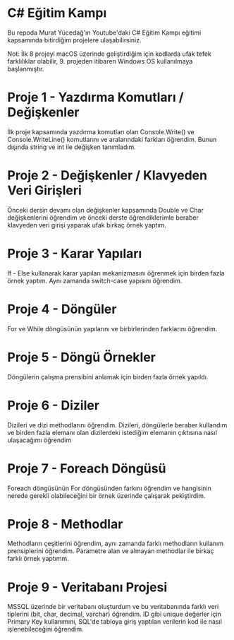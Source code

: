 # C# Eğitim Kampı

Bu repoda Murat Yücedağ'ın Youtube'daki C# Eğitim Kampı eğitimi kapsamında bitirdiğim projelere ulaşabilirsiniz. 

Not: İlk 8 projeyi macOS üzerinde geliştirdiğim için kodlarda ufak tefek farklılıklar olabilir, 9. projeden itibaren Windows OS kullanılmaya başlanmıştır.

# Proje 1 - Yazdırma Komutları / Değişkenler

İlk proje kapsamında yazdırma komutları olan Console.Write() ve Console.WriteLine() komutlarını ve aralarındaki farkları öğrendim. Bunun dışında string ve int ile değişken tanımladım.

# Proje 2 - Değişkenler / Klavyeden Veri Girişleri

Önceki dersin devamı olan değişkenler kapsamında Double ve Char değişkenlerini öğrendim ve önceki derste öğrendiklerimle beraber klavyeden veri girişi yaparak ufak birkaç örnek yaptım.

# Proje 3 - Karar Yapıları

If - Else kullanarak karar yapıları mekanizmasını öğrenmek için birden fazla örnek yaptım. Aynı zamanda switch-case yapısını öğrendim.

# Proje 4 - Döngüler

For ve While döngüsünün yapılarını ve birbirlerinden farklarını öğrendim. 

# Proje 5 - Döngü Örnekler

Döngülerin çalışma prensibini anlamak için birden fazla örnek yapıldı.

# Proje 6 -  Diziler

Dizileri ve dizi methodlarını öğrendim. Dizileri, döngülerle beraber kullandım ve birden fazla elemanı olan dizilerdeki istediğim elemanın çıktısına nasıl ulaşacağımı öğrendim

# Proje 7 - Foreach Döngüsü

Foreach döngüsünün For döngüsünden farkını öğrendim ve hangisinin nerede gerekli olabileceğini bir örnek üzerinde çalışarak pekiştirdim.

# Proje 8 - Methodlar

Methodların çeşitlerini öğrendim, aynı zamanda farklı methodların kullanım prensiplerini öğrendim. Parametre alan ve almayan methodlar ile birkaç farklı örnek yaptımm.

# Proje 9 - Veritabanı Projesi

MSSQL üzerinde bir veritabanı oluşturdum ve bu veritabanında farklı veri tiplerini (bit, char, decimal, varchar) öğrendim. ID gibi unique değerler için Primary Key kullanımını, SQL'de tabloya giriş yaptılan verilerin kod ile nasıl işlenebileceğini öğrendim.
